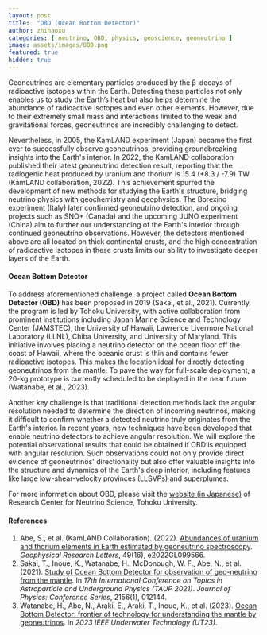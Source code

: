 ```yaml
---
layout: post
title:  "OBD (Ocean Bottom Detector)"
author: zhihaoxu
categories: [ neutrino, OBD, physics, geoscience, geoneutrino ]
image: assets/images/OBD.png
featured: true
hidden: true
---
```


Geoneutrinos are elementary particles produced by the β-decays of radioactive isotopes within the Earth.
Detecting these particles not only enables us to study the Earth’s heat but also helps determine the abundance of radioactive isotopes and even other elements.
However, due to their extremely small mass and interactions limited to the weak and gravitational forces, geoneutrinos are incredibly challenging to detect.

Nevertheless, in 2005, the KamLAND experiment (Japan) became the first ever to successfully observe geoneutrinos, providing groundbreaking insights into the Earth's interior. In 2022, the KamLAND collaboration published their latest geoneutrino detection result, reporting that the radiogenic heat produced by uranium and thorium is 15.4 (+8.3 / -7.9) TW (KamLAND collaboration, 2022).
This achievement spurred the development of new methods for studying the Earth's structure, bridging neutrino physics with geochemistry and geophysics.
The Borexino experiment (Italy) later confirmed geoneutrino detection, and ongoing projects such as SNO+ (Canada) and the upcoming JUNO experiment (China) aim to further our understanding of the Earth's interior through continued geoneutrino observations.
However, the detectors mentioned above are all located on thick continental crusts, and the high concentration of radioactive isotopes in these crusts limits our ability to investigate deeper layers of the Earth.



<h4>Ocean Bottom Detector</h4>

To address aforementioned challenge, a project called **Ocean Bottom Detector (OBD)** has been proposed in 2019 (Sakai, et al., 2021).
Currently, the program is led by Tohoku University, with active collaboration from prominent institutions including Japan Marine Science and Technology Center (JAMSTEC), the University of Hawaii, Lawrence Livermore National Laboratory (LLNL), Chiba University, and University of Maryland.
This initiative involves placing a neutrino detector on the ocean floor off the coast of Hawaii, where the oceanic crust is thin and contains fewer radioactive isotopes.
This makes the location ideal for directly detecting geoneutrinos from the mantle.
To pave the way for full-scale deployment, a 20-kg prototype is currently scheduled to be deployed in the near future (Watanabe, et al., 2023).

Another key challenge is that traditional detection methods lack the angular resolution needed to determine the direction of incoming neutrinos, making it difficult to confirm whether a detected neutrino truly originates from the Earth's interior.
In recent years, new techniques have been developed that enable neutrino detectors to achieve angular resolution. We will explore the potential observational results that could be obtained if OBD is equipped with angular resolution.
Such observations could not only provide direct evidence of geoneutrinos' directionality but also offer valuable insights into the structure and dynamics of the Earth's deep interior, including features like large low-shear-velocity provinces (LLSVPs) and superplumes.

For more information about OBD, please visit the [website (in Japanese)](https://www.awa.tohoku.ac.jp/rcns/Research_profiles/res_introduction_watanabe.html) of Research Center for Neutrino Science, Tohoku University.


<h4>References</h4>
<ol>
  <li>
    <span>Abe, S., et al. (KamLAND Collaboration). (2022). <a href="https://agupubs.onlinelibrary.wiley.com/doi/full/10.1029/2022GL099566" target="_blank">Abundances of uranium and thorium elements in Earth estimated by geoneutrino spectroscopy</a>. <em>Geophysical Research Letters</em>, 49(16), e2022GL099566.</span>
  </li>
  <li>
    <span>Sakai, T., Inoue, K., Watanabe, H., McDonough, W. F., Abe, N., et al. (2021). <a href="https://iopscience.iop.org/article/10.1088/1742-6596/2156/1/012144" target="_blank">Study of Ocean Bottom Detector for observation of geo-neutrino from the mantle</a>. In <em>17th International Conference on Topics in Astroparticle and Underground Physics (TAUP 2021)</em>. <em>Journal of Physics: Conference Series</em>, 2156(1), 012144.</span>
  </li>
  <li>
    <span>Watanabe, H., Abe, N., Araki, E., Araki, T., Inoue, K., et al. (2023). <a href="https://ieeexplore.ieee.org/document/10103417" target="_blank">Ocean Bottom Detector: frontier of technology for understanding the mantle by geoneutrinos</a>. In <em>2023 IEEE Underwater Technology (UT23)</em>.</span>
  </li>
</ol>
